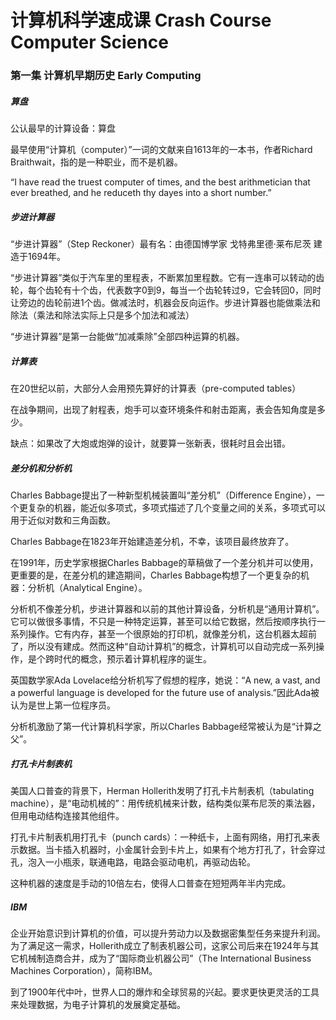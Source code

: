 # 计算机科学速成课 Crash Course Computer Science

### 第一集 计算机早期历史 Early Computing

##### 算盘

公认最早的计算设备：算盘

最早使用“计算机（computer）”一词的文献来自1613年的一本书，作者Richard Braithwait，指的是一种职业，而不是机器。

“I have read the truest computer of times, and the best arithmetician that ever breathed, and he reduceth thy dayes into a short number.”

##### 步进计算器

“步进计算器”（Step Reckoner）最有名：由德国博学家 戈特弗里德·莱布尼茨 建造于1694年。

“步进计算器”类似于汽车里的里程表，不断累加里程数。它有一连串可以转动的齿轮，每个齿轮有十个齿，代表数字0到9，每当一个齿轮转过9，它会转回0，同时让旁边的齿轮前进1个齿。做减法时，机器会反向运作。步进计算器也能做乘法和除法（乘法和除法实际上只是多个加法和减法）

“步进计算器”是第一台能做“加减乘除”全部四种运算的机器。

##### 计算表

在20世纪以前，大部分人会用预先算好的计算表（pre-computed tables）

在战争期间，出现了射程表，炮手可以查环境条件和射击距离，表会告知角度是多少。

缺点：如果改了大炮或炮弹的设计，就要算一张新表，很耗时且会出错。

##### 差分机和分析机

Charles Babbage提出了一种新型机械装置叫“差分机”（Difference Engine），一个更复杂的机器，能近似多项式，多项式描述了几个变量之间的关系，多项式可以用于近似对数和三角函数。

Charles Babbage在1823年开始建造差分机，不幸，该项目最终放弃了。

在1991年，历史学家根据Charles Babbage的草稿做了一个差分机并可以使用，更重要的是，在差分机的建造期间，Charles Babbage构想了一个更复杂的机器：分析机（Analytical Engine）。

分析机不像差分机，步进计算器和以前的其他计算设备，分析机是“通用计算机”。它可以做很多事情，不只是一种特定运算，甚至可以给它数据，然后按顺序执行一系列操作。它有内存，甚至一个很原始的打印机，就像差分机，这台机器太超前了，所以没有建成。然而这种“自动计算机”的概念，计算机可以自动完成一系列操作，是个跨时代的概念，预示着计算机程序的诞生。

英国数学家Ada Lovelace给分析机写了假想的程序，她说：“A new, a vast, and a powerful language is developed for the future use of analysis.”因此Ada被认为是世上第一位程序员。

分析机激励了第一代计算机科学家，所以Charles Babbage经常被认为是“计算之父”。

##### 打孔卡片制表机

美国人口普查的背景下，Herman Hollerith发明了打孔卡片制表机（tabulating machine），是“电动机械的”：用传统机械来计数，结构类似莱布尼茨的乘法器，但用电动结构连接其他组件。

打孔卡片制表机用打孔卡（punch cards）：一种纸卡，上面有网络，用打孔来表示数据。当卡插入机器时，小金属针会到卡片上，如果有个地方打孔了，针会穿过孔，泡入一小瓶汞，联通电路，电路会驱动电机，再驱动齿轮。

这种机器的速度是手动的10倍左右，使得人口普查在短短两年半内完成。

##### IBM

企业开始意识到计算机的价值，可以提升劳动力以及数据密集型任务来提升利润。为了满足这一需求，Hollerith成立了制表机器公司，这家公司后来在1924年与其它机械制造商合并，成为了“国际商业机器公司”（The International Business Machines Corporation），简称IBM。

到了1900年代中叶，世界人口的爆炸和全球贸易的兴起。要求更快更灵活的工具来处理数据，为电子计算机的发展奠定基础。

